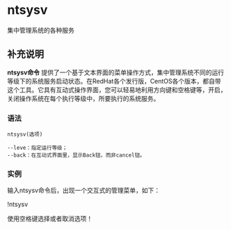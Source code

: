 ntsysv
===

集中管理系统的各种服务

## 补充说明

**ntsysv命令** 提供了一个基于文本界面的菜单操作方式，集中管理系统不同的运行等级下的系统服务启动状态。在RedHat各个发行版，CentOS各个版本，都自带这个工具。它具有互动式操作界面，您可以轻易地利用方向键和空格键等，开启，关闭操作系统在每个执行等级中，所要执行的系统服务。

### 语法  

```
ntsysv(选项)
```

  

```
--leve：指定运行等级；
--back：在互动式界面里，显示Back钮，而非cancel钮。
```

### 实例  

输入ntsysv命令后，出现一个交互式的管理菜单，如下：

!ntsysv

使用空格键选择或者取消选项！


